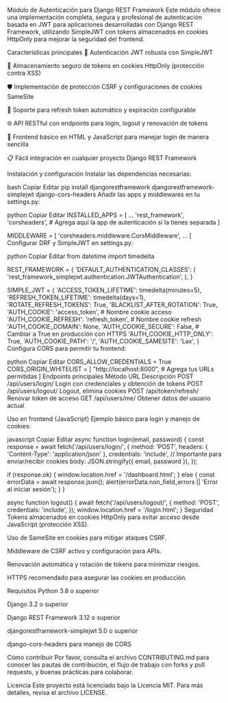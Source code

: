 Módulo de Autenticación para Django REST Framework
Este módulo ofrece una implementación completa, segura y profesional de autenticación basada en JWT para aplicaciones desarrolladas con Django REST Framework, utilizando SimpleJWT con tokens almacenados en cookies HttpOnly para mejorar la seguridad del frontend.

Características principales
🔐 Autenticación JWT robusta con SimpleJWT

🍪 Almacenamiento seguro de tokens en cookies HttpOnly (protección contra XSS)

🛡️ Implementación de protección CSRF y configuraciones de cookies SameSite

🔄 Soporte para refresh token automático y expiración configurable

🌐 API RESTful con endpoints para login, logout y renovación de tokens

🎨 Frontend básico en HTML y JavaScript para manejar login de manera sencilla

📋 Fácil integración en cualquier proyecto Django REST Framework

Instalación y configuración
Instalar las dependencias necesarias:

bash
Copiar
Editar
pip install djangorestframework djangorestframework-simplejwt django-cors-headers
Añadir las apps y middlewares en tu settings.py:

python
Copiar
Editar
INSTALLED_APPS = [
    ...
    'rest_framework',
    'corsheaders',
    # Agrega aquí la app de autenticación si la tienes separada
]

MIDDLEWARE = [
    'corsheaders.middleware.CorsMiddleware',
    ...
]
Configurar DRF y SimpleJWT en settings.py:

python
Copiar
Editar
from datetime import timedelta

REST_FRAMEWORK = {
    'DEFAULT_AUTHENTICATION_CLASSES': (
        'rest_framework_simplejwt.authentication.JWTAuthentication',
    ),
}

SIMPLE_JWT = {
    'ACCESS_TOKEN_LIFETIME': timedelta(minutes=5),
    'REFRESH_TOKEN_LIFETIME': timedelta(days=1),
    'ROTATE_REFRESH_TOKENS': True,
    'BLACKLIST_AFTER_ROTATION': True,
    'AUTH_COOKIE': 'access_token',  # Nombre cookie acceso
    'AUTH_COOKIE_REFRESH': 'refresh_token',  # Nombre cookie refresh
    'AUTH_COOKIE_DOMAIN': None,
    'AUTH_COOKIE_SECURE': False,  # Cambiar a True en producción con HTTPS
    'AUTH_COOKIE_HTTP_ONLY': True,
    'AUTH_COOKIE_PATH': '/',
    'AUTH_COOKIE_SAMESITE': 'Lax',
}
Configura CORS para permitir tu frontend:

python
Copiar
Editar
CORS_ALLOW_CREDENTIALS = True
CORS_ORIGIN_WHITELIST = [
    "http://localhost:8000",
    # Agrega tus URLs permitidas
]
Endpoints principales
Método	URL	Descripción
POST	/api/users/login/	Login con credenciales y obtención de tokens
POST	/api/users/logout/	Logout, elimina cookies
POST	/api/token/refresh/	Renovar token de acceso
GET	/api/users/me/	Obtener datos del usuario actual

Uso en frontend (JavaScript)
Ejemplo básico para login y manejo de cookies:

javascript
Copiar
Editar
async function login(email, password) {
  const response = await fetch('/api/users/login/', {
    method: 'POST',
    headers: { 'Content-Type': 'application/json' },
    credentials: 'include', // Importante para enviar/recibir cookies
    body: JSON.stringify({ email, password }),
  });
  
  if (response.ok) {
    window.location.href = '/dashboard.html';
  } else {
    const errorData = await response.json();
    alert(errorData.non_field_errors || 'Error al iniciar sesión');
  }
}

async function logout() {
  await fetch('/api/users/logout/', {
    method: 'POST',
    credentials: 'include',
  });
  window.location.href = '/login.html';
}
Seguridad
Tokens almacenados en cookies HttpOnly para evitar acceso desde JavaScript (protección XSS).

Uso de SameSite en cookies para mitigar ataques CSRF.

Middleware de CSRF activo y configuración para APIs.

Renovación automática y rotación de tokens para minimizar riesgos.

HTTPS recomendado para asegurar las cookies en producción.

Requisitos
Python 3.8 o superior

Django 3.2 o superior

Django REST Framework 3.12 o superior

djangorestframework-simplejwt 5.0 o superior

django-cors-headers para manejo de CORS

Cómo contribuir
Por favor, consulta el archivo CONTRIBUTING.md para conocer las pautas de contribución, el flujo de trabajo con forks y pull requests, y buenas prácticas para colaborar.

Licencia
Este proyecto está licenciado bajo la Licencia MIT. Para más detalles, revisa el archivo LICENSE.